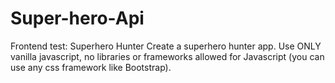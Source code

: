 # Super-hero-Api
Frontend test: Superhero Hunter Create a superhero hunter app. Use ONLY vanilla javascript, no libraries or frameworks allowed for Javascript (you can use any css framework like Bootstrap).
